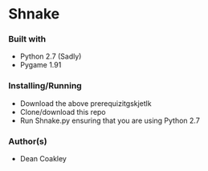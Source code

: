 # Shnake

### Built with

* Python 2.7 (Sadly)
* Pygame 1.91

### Installing/Running
* Download the above prerequizitgskjetlk
* Clone/download this repo
* Run Shnake.py ensuring that you are using Python 2.7


### Author(s)
* Dean Coakley
